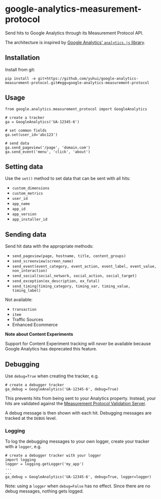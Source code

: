 # google-analytics-measurement-protocol

Send hits to Google Analytics through its Measurement Protocol API.

The architecture is inspired by [Google Analytics' `analytics.js` library](https://developers.google.com/analytics/devguides/collection/analyticsjs/).

## Installation

Install from git:
```
pip install -e git+https://github.com/yuhui/google-analytics-measurement-protocol.git#egg=google-analytics-measurement-protocol
```

## Usage

```
from google.analytics.measurement_protocol import GoogleAnalytics

# create a tracker
ga = GoogleAnalytics('UA-12345-6')

# set common fields
ga.set(user_id='abc123')

# send data
ga.send_pageview('/page', 'domain.com')
ga.send_event('menu', 'click', 'about')
```

## Setting data
Use the `set()` method to set data that can be sent with all hits:

- `custom_dimensions`
- `custom_metrics`
- `user_id`
- `app_name`
- `app_id`
- `app_version`
- `app_installer_id`

## Sending data
Send hit data with the appropriate methods:

- `send_pageview(page, hostname, title, content_groups)`
- `send_screenview(screen_name)`
- `send_event(event_category, event_action, event_label, event_value, non_interaction)`
- `send_social(social_network, social_action, social_target)`
- `send_exception(ex_description, ex_fatal)`
- `send_timing(timing_category, timing_var, timing_value, timing_label)`

Not available:
- `transaction`
- `item`
- Traffic Sources
- Enhanced Ecommerce

**Note about Content Experiments**

Support for Content Experiment tracking will *never* be available because Google Analytics has deprecated this feature.

## Debugging
Use `debug=True` when creating the tracker, e.g.

```
# create a debugger tracker
ga_debug = GoogleAnalytics('UA-12345-6', debug=True)
```

This prevents hits from being sent to your Analytics property. Instead, your hits are validated against the [Measurement Protocol Validation Server](https://developers.google.com/analytics/devguides/collection/protocol/v1/validating-hits).

A debug message is then shown with each hit. Debugging messages are tracked at the `DEBUG` level.

### Logging

To log the debugging messages to your own logger, create your tracker with a `logger`, e.g.

```
# create a debugger tracker with your logger
import logging
logger = logging.getLogger('my_app')
...
...
ga_debug = GoogleAnalytics('UA-12345-6', debug=True, logger=logger)
```

Note: using a `logger` when `debug=False` has no effect. Since there are no debug messages, nothing gets logged.
